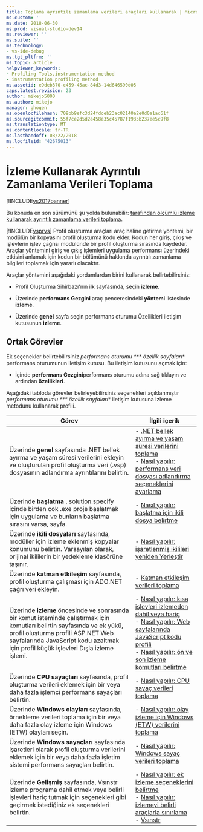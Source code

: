 ```yaml
---
title: Toplama ayrıntılı zamanlama verileri araçları kullanarak | Microsoft Docs
ms.custom: ''
ms.date: 2018-06-30
ms.prod: visual-studio-dev14
ms.reviewer: ''
ms.suite: ''
ms.technology:
- vs-ide-debug
ms.tgt_pltfrm: ''
ms.topic: article
helpviewer_keywords:
- Profiling Tools,instrumentation method
- instrumentation profiling method
ms.assetid: e9deb370-c459-45ac-84d3-14d646590d05
caps.latest.revision: 23
author: mikejo5000
ms.author: mikejo
manager: ghogen
ms.openlocfilehash: 709bb9efc3d24fdceb23ac02140a2e0d0a1ac61f
ms.sourcegitcommit: 55f7ce2d5d2e458e35c45787f1935b237ee5c9f8
ms.translationtype: MT
ms.contentlocale: tr-TR
ms.lasthandoff: 08/22/2018
ms.locfileid: "42675013"
---
```

# <a name="collecting-detailed-timing-data-by-using-instrumentation"></a>İzleme Kullanarak Ayrıntılı Zamanlama Verileri Toplama
[!INCLUDE[vs2017banner](../includes/vs2017banner.md)]

Bu konuda en son sürümünü şu yolda bulunabilir: [tarafından ölçümlü izleme kullanarak ayrıntılı zamanlama verileri toplama](https://docs.microsoft.com/visualstudio/profiling/collecting-detailed-timing-data-by-using-instrumentation).  
  
[!INCLUDE[vsprvs](../includes/vsprvs-md.md)] Profil oluşturma araçları araç haline getirme yöntemi, bir modülün bir kopyasını profil oluşturma kodu ekler. Kodun her giriş, çıkış ve işlevlerin işlev çağrısı modülünde bir profil oluşturma sırasında kaydeder. Araçlar yöntemini giriş ve çıkış işlemleri uygulama performansı üzerindeki etkisini anlamak için kodun bir bölümünü hakkında ayrıntılı zamanlama bilgileri toplamak için yararlı olacaktır.  
  
 Araçlar yöntemini aşağıdaki yordamlardan birini kullanarak belirtebilirsiniz:  
  
-   Profil Oluşturma Sihirbazı'nın ilk sayfasında, seçin **izleme**.  
  
-   Üzerinde **performans Gezgini** araç penceresindeki **yöntemi** listesinde **izleme**.  
  
-   Üzerinde **genel** sayfa seçin performans oturumu Özellikleri iletişim kutusunun **izleme**.  
  
## <a name="common-tasks"></a>Ortak Görevler  
 Ek seçenekler belirtebilirsiniz *performans oturumu *** özellik sayfaları** performans oturumunun iletişim kutusu. Bu iletişim kutusunu açmak için:  
  
-   İçinde **performans Gezgini**performans oturumu adına sağ tıklayın ve ardından **özellikleri**.  
  
 Aşağıdaki tabloda görevler belirleyebilirsiniz seçenekleri açıklanmıştır *performans oturumu *** özellik sayfaları** iletişim kutusuna izleme metodunu kullanarak profili.  
  
|Görev|İlgili içerik|  
|----------|---------------------|  
|Üzerinde **genel** sayfasında .NET bellek ayırma ve yaşam süresi verilerini ekleyin ve oluşturulan profil oluşturma veri (.vsp) dosyasının adlandırma ayrıntılarını belirtin.|-   [.NET bellek ayırma ve yaşam süresi verilerini toplama](../profiling/collecting-dotnet-memory-allocation-and-lifetime-data.md)<br />-   [Nasıl yapılır: performans veri dosyası adlandırma seçeneklerini ayarlama](../profiling/how-to-set-performance-data-file-name-options.md)|  
|Üzerinde **başlatma** , solution.specify içinde birden çok .exe proje başlatmak için uygulama ve bunların başlatma sırasını varsa, sayfa.|-   [Nasıl yapılır: başlatma için ikili dosya belirtme](../profiling/how-to-specify-the-binary-to-start.md)|  
|Üzerinde **ikili dosyaları** sayfasında, modüller için izleme eklenmiş kopyalar konumunu belirtin. Varsayılan olarak, orijinal ikililerin bir yedekleme klasörüne taşınır.|-   [Nasıl yapılır: işaretlenmiş ikilileri yeniden Yerleştir](../profiling/how-to-relocate-instrumented-binaries.md)|  
|Üzerinde **katman etkileşim** sayfasında, profil oluşturma çalışması için ADO.NET çağrı veri ekleyin.|-   [Katman etkileşim verileri toplama](../profiling/collecting-tier-interaction-data.md)|  
|Üzerinde **izleme** öncesinde ve sonrasında bir komut isteminde çalıştırmak için komutları belirtin sayfasında ve ek yükü, profil oluşturma profili ASP.NET Web sayfalarında JavaScript kodu azaltmak için profil küçük işlevleri Dışla izleme işlemi.|-   [Nasıl yapılır: kısa işlevleri izlemeden dahil veya hariç](../profiling/how-to-exclude-or-include-short-functions-from-instrumentation.md)<br />-   [Nasıl yapılır: Web sayfalarında JavaScript kodu profili](../profiling/how-to-profile-javascript-code-in-web-pages.md)<br />-   [Nasıl yapılır: ön ve son izleme komutları belirtme](../profiling/how-to-specify-pre-and-post-instrument-commands.md)|  
|Üzerinde **CPU sayaçları** sayfasında, profil oluşturma verileri eklemek için bir veya daha fazla işlemci performans sayaçları belirtin.|-   [Nasıl yapılır: CPU sayaç verileri toplama](../profiling/how-to-collect-cpu-counter-data.md)|  
|Üzerinde **Windows olayları** sayfasında, örnekleme verileri toplama için bir veya daha fazla olay izleme için Windows (ETW) olayları seçin.|-   [Nasıl yapılır: olay izleme için Windows (ETW) verilerini toplama](../profiling/how-to-collect-event-tracing-for-windows-etw-data.md)|  
|Üzerinde **Windows sayaçları** sayfasında işaretleri olarak profil oluşturma verilerini eklemek için bir veya daha fazla işletim sistemi performans sayaçları belirtin.|-   [Nasıl yapılır: Windows sayaç verileri toplama](../profiling/how-to-collect-windows-counter-data.md)|  
|Üzerinde **Gelişmiş** sayfasında, Vsınstr izleme programa dahil etmek veya belirli işlevleri hariç tutmak için seçenekleri gibi geçirmek istediğiniz ek seçenekleri belirtin.|-   [Nasıl yapılır: ek izleme seçeneklerini belirtme](../profiling/how-to-specify-additional-instrumentation-options.md)<br />-   [Nasıl yapılır: izlemeyi belirli araçlarla sınırlama](../profiling/how-to-limit-instrumentation-to-specific-functions.md)<br />-   [Vsınstr](../profiling/vsinstr.md)|



